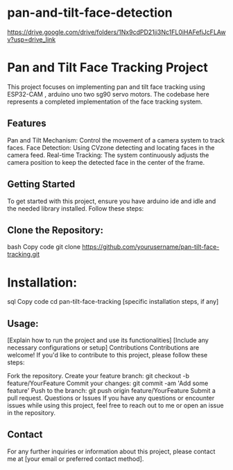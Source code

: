 # pan-and-tilt-face-detection
https://drive.google.com/drive/folders/1Nx9cdPD21ji3Nc1FL0iHAFefiJcFLAwv?usp=drive_link

# Pan and Tilt Face Tracking Project
This project focuses on implementing pan and tilt face tracking using ESP32-CAM , arduino uno two sg90 servo motors. The codebase here represents a completed implementation of the face tracking system.

## Features
Pan and Tilt Mechanism: Control the movement of a camera system to track faces.
Face Detection: Using CVzone detecting and locating faces in the camera feed.
Real-time Tracking: The system continuously adjusts the camera position to keep the detected face in the center of the frame.
## Getting Started
To get started with this project, ensure you have arduino ide and idle and the needed library installed. Follow these steps:

## Clone the Repository:

bash
Copy code
git clone https://github.com/yourusername/pan-tilt-face-tracking.git
# Installation:

sql
Copy code
cd pan-tilt-face-tracking
[specific installation steps, if any]
## Usage:

[Explain how to run the project and use its functionalities]
[Include any necessary configurations or setup]
Contributions
Contributions are welcome! If you'd like to contribute to this project, please follow these steps:

Fork the repository.
Create your feature branch: git checkout -b feature/YourFeature
Commit your changes: git commit -am 'Add some feature'
Push to the branch: git push origin feature/YourFeature
Submit a pull request.
Questions or Issues
If you have any questions or encounter issues while using this project, feel free to reach out to me or open an issue in the repository.

## Contact
For any further inquiries or information about this project, please contact me at [your email or preferred contact method].
